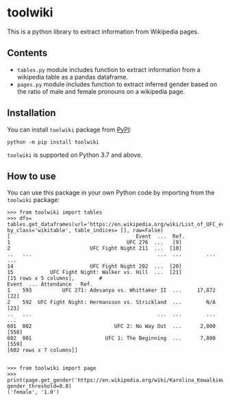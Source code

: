 # toolwiki 

This is a python library to extract information from Wikipedia pages. 

## Contents

- `tables.py` module includes function to extract information from a wikipedia table as a pandas dataframe.
- `pages.py` module includes function to extract inferred gender based on the ratio of male and female pronouns on a wikipedia page.

## Installation

You can install `toolwiki` package from [PyPI](https://pypi.org/project/toolwiki/):

    python -m pip install toolwiki

`toolwiki` is supported on Python 3.7 and above.

## How to use

You can use this package in your own Python code by importing from the `toolwiki` package:

    >>> from toolwiki import tables
    >>> dfs= tables.get_dataframes(url='https://en.wikipedia.org/wiki/List_of_UFC_events', by_class='wikitable', table_indices= [], raw=False)
    [                                         Event  ...  Ref.
    1                                      UFC 276  ...   [9]
    2                          UFC Fight Night 211  ...  [10]
    ..   ...                                         ...  ...        ...    ...
    14                         UFC Fight Night 202  ...  [20]
    15            UFC Fight Night: Walker vs. Hill  ...  [21]
    [15 rows x 5 columns],        #                                       Event  ... Attendance   Ref.
    1    593          UFC 271: Adesanya vs. Whittaker II  ...     17,872   [22]
    2    592  UFC Fight Night: Hermansson vs. Strickland  ...        N/A   [23]
    ..   ...                                         ...  ...        ...    ...
    601  002                           UFC 2: No Way Out  ...      2,000  [558]
    602  001                        UFC 1: The Beginning  ...      7,800  [559]
    [602 rows x 7 columns]]
    

    >>> from toolwiki import page
    >>> print(page.get_gender('https://en.wikipedia.org/wiki/Karolina_Kowalkiewicz', gender_threshold=0.8)
    ('female', '1.0')
